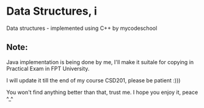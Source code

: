 # Data Structures, i
Data structures - implemented using C++ by mycodeschool
## Note:
<p>Java implementation is being done by me, I'll make it suitale for copying in Practical Exam in FPT University.</p>
<p>I will update it till the end of my course CSD201, please be patient :))) </p>
<p>You won't find anything better than that, trust me. I hope you enjoy it, peace ^_^</p>
